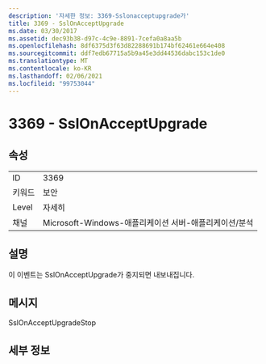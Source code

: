 ```yaml
---
description: '자세한 정보: 3369-Sslonacceptupgrade가'
title: 3369 - SslOnAcceptUpgrade
ms.date: 03/30/2017
ms.assetid: dec93b38-d97c-4c9e-8891-7cefa0a8aa5b
ms.openlocfilehash: 8df6375d3f63d82288691b174bf62461e664e408
ms.sourcegitcommit: ddf7edb67715a5b9a45e3dd44536dabc153c1de0
ms.translationtype: MT
ms.contentlocale: ko-KR
ms.lasthandoff: 02/06/2021
ms.locfileid: "99753044"
---
```

# <a name="3369---sslonacceptupgrade"></a>3369 - SslOnAcceptUpgrade

## <a name="properties"></a>속성  
  
|||  
|-|-|  
|ID|3369|  
|키워드|보안|  
|Level|자세히|  
|채널|Microsoft-Windows-애플리케이션 서버-애플리케이션/분석|  
  
## <a name="description"></a>설명  

 이 이벤트는 SslOnAcceptUpgrade가 중지되면 내보내집니다.  
  
## <a name="message"></a>메시지  

 SslOnAcceptUpgradeStop  
  
## <a name="details"></a>세부 정보
